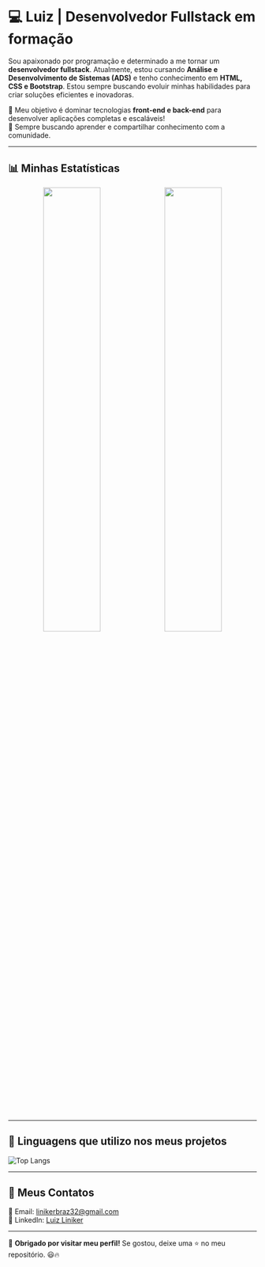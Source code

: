 # 💻 Luiz | Desenvolvedor Fullstack em formação  

Sou apaixonado por programação e determinado a me tornar um **desenvolvedor fullstack**. Atualmente, estou cursando **Análise e Desenvolvimento de Sistemas (ADS)** e tenho conhecimento em **HTML, CSS e Bootstrap**. Estou sempre buscando evoluir minhas habilidades para criar soluções eficientes e inovadoras.  

🔹 Meu objetivo é dominar tecnologias **front-end e back-end** para desenvolver aplicações completas e escaláveis!  
🔹 Sempre buscando aprender e compartilhar conhecimento com a comunidade.  

---

## 📊 **Minhas Estatísticas**  

<p align="center">
  <img width="48%" src="https://github-readme-stats.vercel.app/api?username=LinikerBraz&show_icons=true&theme=blue-black&hide_border=true" />
  <img width="48%" src="https://github-readme-stats.vercel.app/api/top-langs/?username=LinikerBraz&layout=compact&theme=blue-black&hide_border=true" />
</p>

---

## 🚀 **Linguagens que utilizo nos meus projetos**  

![Top Langs](https://github-readme-stats.vercel.app/api/top-langs/?username=LinikerBraz&layout=compact&theme=blue-black&hide_border=true)

---

## 🔗 **Meus Contatos**  

📧 Email: linikerbraz32@gmail.com  
🔗 LinkedIn: [Luiz Liniker](https://www.linkedin.com/in/luiz-liniker-995800301/)  
 

---

💙 **Obrigado por visitar meu perfil!** Se gostou, deixe uma ⭐ no meu repositório. 😃🔥  
